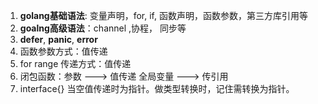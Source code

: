1. **golang基础语法**: 变量声明，for, if, 函数声明，函数参数，第三方库引用等
2. **goalng高级语法**：channel ,协程， 同步等
2. **defer**, **panic**, **error**
3. 函数参数方式：值传递
4. for range 传递方式：值传递
5. 闭包函数：参数 ---> 值传递 全局变量 ---> 传引用
6. interface{} 当空值传递时为指针。做类型转换时，记住需转换为指针。
